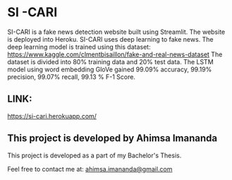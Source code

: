 # SI -CARI
SI-CARI is a fake news detection website built using Streamlit.
The website is deployed into Heroku.
SI-CARI uses deep learning to fake news.
The deep learning model is trained using this dataset: https://www.kaggle.com/clmentbisaillon/fake-and-real-news-dataset
The dataset is divided into 80% training data and 20% test data.
The LSTM model using word embedding GloVe gained 99.09% accuracy, 99.19% precision, 99.07% recall, 99.13 % F-1 Score.

## LINK: 
https://si-cari.herokuapp.com/

## This project is developed by Ahimsa Imananda
This project is developed as a part of my Bachelor's Thesis.

Feel free to contact me at: ahimsa.imananda@gmail.com
